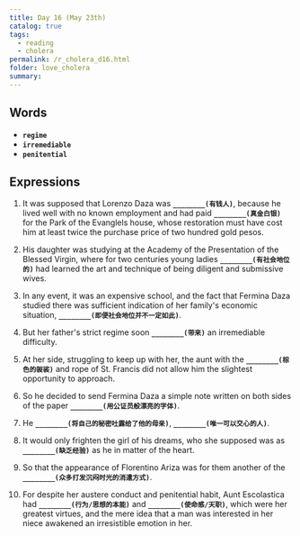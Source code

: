 ```yaml
---
title: Day 16 (May 23th)
catalog: true
tags: 
  - reading
  - cholera
permalink: /r_cholera_d16.html
folder: love_cholera
summary: 
---
```


## Words

-   <b data-toggle="tooltip" data-original-title="{{site.data.glossary.regime}}">`regime`</b>
-   <b data-toggle="tooltip" data-original-title="{{site.data.glossary.irremediable}}">`irremediable`</b>
-   <b data-toggle="tooltip" data-original-title="{{site.data.glossary.penitential}}">`penitential`</b>


## Expressions

1.  It was supposed that Lorenzo Daza was <b data-toggle="tooltip" data-original-title="{{site.data.answers.16_a}}">`________(有钱人)`</b>, because he lived well with no known employment and had paid <b data-toggle="tooltip" data-original-title="{{site.data.answers.16_a2}}">`________(真金白银)`</b> for the Park of the Evanglels house, whose restoration must have cost him at least twice the purchase price of two hundred gold pesos.

2.  His daughter was studying at the Academy of the Presentation of the Blessed Virgin, where for two centuries young ladies <b data-toggle="tooltip" data-original-title="{{site.data.answers.16_b}}">`________(有社会地位的)`</b> had learned the art and technique of being diligent and submissive wives.

3.  In any event, it was an expensive school, and the fact that Fermina Daza studied there was sufficient indication of her family's economic situation, <b data-toggle="tooltip" data-original-title="{{site.data.answers.16_c}}">`________(即便社会地位并不一定如此)`</b>.

4.  But her father's strict regime soon <b data-toggle="tooltip" data-original-title="{{site.data.answers.16_d}}">`________(带来)`</b> an irremediable difficulty.

5.  At her side, struggling to keep up with her, the aunt with the <b data-toggle="tooltip" data-original-title="{{site.data.answers.16_e}}">`________(棕色的袈裟)`</b> and rope of St. Francis did not allow him the slightest opportunity to approach.

6.  So he decided to send Fermina Daza a simple note written on both sides of the paper <b data-toggle="tooltip" data-original-title="{{site.data.answers.16_f}}">`________(用公证员般漂亮的字体)`</b>.

7.  He <b data-toggle="tooltip" data-original-title="{{site.data.answers.16_g}}">`________(将自己的秘密吐露给了他的母亲)`</b>, <b data-toggle="tooltip" data-original-title="{{site.data.answers.16_g2}}">`________(唯一可以交心的人)`</b>.

8.  It would only frighten the girl of his dreams, who she supposed was as <b data-toggle="tooltip" data-original-title="{{site.data.answers.16_h}}">`________(缺乏经验)`</b> as he in matter of the heart.

9.  So that the appearance of Florentino Ariza was for them another of the <b data-toggle="tooltip" data-original-title="{{site.data.answers.16_i}}">`________(众多打发沉闷时光的消遣方式)`</b>.

10. For despite her austere conduct and penitential habit, Aunt Escolastica had <b data-toggle="tooltip" data-original-title="{{site.data.answers.16_j}}">`________(行为/思想的本能)`</b> and <b data-toggle="tooltip" data-original-title="{{site.data.answers.16_j2}}">`________(使命感/天职)`</b>, which were her greatest virtues, and the mere idea that a man was interested in her niece awakened an irresistible emotion in her.

